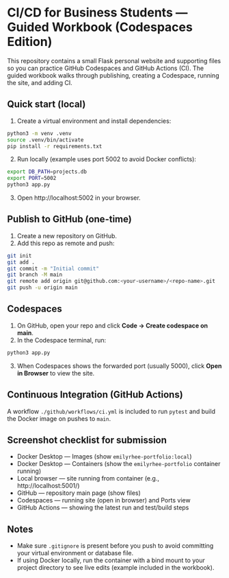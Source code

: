 # CI/CD for Business Students — Guided Workbook (Codespaces Edition)

This repository contains a small Flask personal website and supporting files so you can practice GitHub Codespaces and GitHub Actions (CI). The guided workbook walks through publishing, creating a Codespace, running the site, and adding CI.

## Quick start (local)

1. Create a virtual environment and install dependencies:

```bash
python3 -m venv .venv
source .venv/bin/activate
pip install -r requirements.txt
```

2. Run locally (example uses port 5002 to avoid Docker conflicts):

```bash
export DB_PATH=projects.db
export PORT=5002
python3 app.py
```

3. Open http://localhost:5002 in your browser.

## Publish to GitHub (one-time)

1. Create a new repository on GitHub.
2. Add this repo as remote and push:

```bash
git init
git add .
git commit -m "Initial commit"
git branch -M main
git remote add origin git@github.com:<your-username>/<repo-name>.git
git push -u origin main
```

## Codespaces

1. On GitHub, open your repo and click **Code → Create codespace on main**.
2. In the Codespace terminal, run:

```bash
python3 app.py
```

3. When Codespaces shows the forwarded port (usually 5000), click **Open in Browser** to view the site.

## Continuous Integration (GitHub Actions)

A workflow `./github/workflows/ci.yml` is included to run `pytest` and build the Docker image on pushes to `main`.

## Screenshot checklist for submission

- Docker Desktop — Images (show `emilyrhee-portfolio:local`)
- Docker Desktop — Containers (show the `emilyrhee-portfolio` container running)
- Local browser — site running from container (e.g., http://localhost:5001/)
- GitHub — repository main page (show files)
- Codespaces — running site (open in browser) and Ports view
- GitHub Actions — showing the latest run and test/build steps

## Notes
- Make sure `.gitignore` is present before you push to avoid committing your virtual environment or database file.
- If using Docker locally, run the container with a bind mount to your project directory to see live edits (example included in the workbook).
